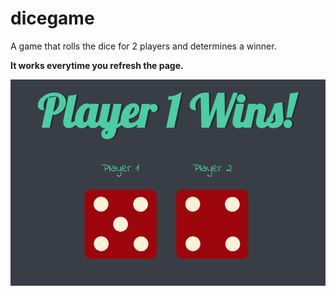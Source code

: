 # dicegame

A game that rolls the dice for 2 players and determines a winner. 


**It works everytime you refresh the page.** 

![Main Page](2.png)
